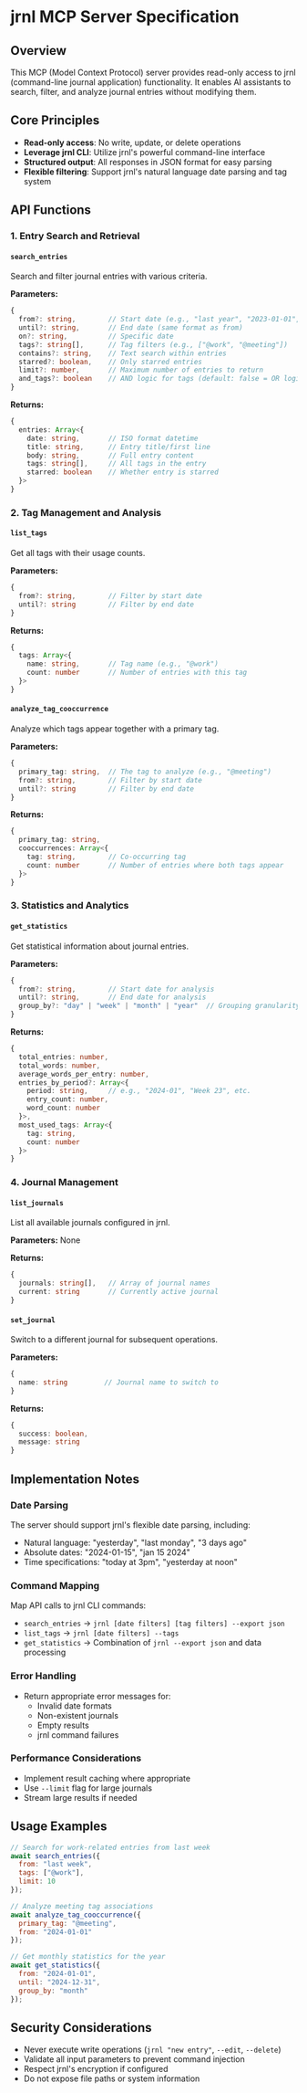 # jrnl MCP Server Specification

## Overview

This MCP (Model Context Protocol) server provides read-only access to jrnl (command-line journal application) functionality. It enables AI assistants to search, filter, and analyze journal entries without modifying them.

## Core Principles

- **Read-only access**: No write, update, or delete operations
- **Leverage jrnl CLI**: Utilize jrnl's powerful command-line interface
- **Structured output**: All responses in JSON format for easy parsing
- **Flexible filtering**: Support jrnl's natural language date parsing and tag system

## API Functions

### 1. Entry Search and Retrieval

#### `search_entries`
Search and filter journal entries with various criteria.

**Parameters:**
```typescript
{
  from?: string,        // Start date (e.g., "last year", "2023-01-01", "yesterday")
  until?: string,       // End date (same format as from)
  on?: string,          // Specific date
  tags?: string[],      // Tag filters (e.g., ["@work", "@meeting"])
  contains?: string,    // Text search within entries
  starred?: boolean,    // Only starred entries
  limit?: number,       // Maximum number of entries to return
  and_tags?: boolean    // AND logic for tags (default: false = OR logic)
}
```

**Returns:**
```typescript
{
  entries: Array<{
    date: string,       // ISO format datetime
    title: string,      // Entry title/first line
    body: string,       // Full entry content
    tags: string[],     // All tags in the entry
    starred: boolean    // Whether entry is starred
  }>
}
```

### 2. Tag Management and Analysis

#### `list_tags`
Get all tags with their usage counts.

**Parameters:**
```typescript
{
  from?: string,        // Filter by start date
  until?: string        // Filter by end date
}
```

**Returns:**
```typescript
{
  tags: Array<{
    name: string,       // Tag name (e.g., "@work")
    count: number       // Number of entries with this tag
  }>
}
```

#### `analyze_tag_cooccurrence`
Analyze which tags appear together with a primary tag.

**Parameters:**
```typescript
{
  primary_tag: string,  // The tag to analyze (e.g., "@meeting")
  from?: string,        // Filter by start date
  until?: string        // Filter by end date
}
```

**Returns:**
```typescript
{
  primary_tag: string,
  cooccurrences: Array<{
    tag: string,        // Co-occurring tag
    count: number       // Number of entries where both tags appear
  }>
}
```

### 3. Statistics and Analytics

#### `get_statistics`
Get statistical information about journal entries.

**Parameters:**
```typescript
{
  from?: string,        // Start date for analysis
  until?: string,       // End date for analysis
  group_by?: "day" | "week" | "month" | "year"  // Grouping granularity
}
```

**Returns:**
```typescript
{
  total_entries: number,
  total_words: number,
  average_words_per_entry: number,
  entries_by_period?: Array<{
    period: string,     // e.g., "2024-01", "Week 23", etc.
    entry_count: number,
    word_count: number
  }>,
  most_used_tags: Array<{
    tag: string,
    count: number
  }>
}
```

### 4. Journal Management

#### `list_journals`
List all available journals configured in jrnl.

**Parameters:** None

**Returns:**
```typescript
{
  journals: string[],   // Array of journal names
  current: string       // Currently active journal
}
```

#### `set_journal`
Switch to a different journal for subsequent operations.

**Parameters:**
```typescript
{
  name: string         // Journal name to switch to
}
```

**Returns:**
```typescript
{
  success: boolean,
  message: string
}
```

## Implementation Notes

### Date Parsing
The server should support jrnl's flexible date parsing, including:
- Natural language: "yesterday", "last monday", "3 days ago"
- Absolute dates: "2024-01-15", "jan 15 2024"
- Time specifications: "today at 3pm", "yesterday at noon"

### Command Mapping
Map API calls to jrnl CLI commands:
- `search_entries` → `jrnl [date filters] [tag filters] --export json`
- `list_tags` → `jrnl [date filters] --tags`
- `get_statistics` → Combination of `jrnl --export json` and data processing

### Error Handling
- Return appropriate error messages for:
  - Invalid date formats
  - Non-existent journals
  - Empty results
  - jrnl command failures

### Performance Considerations
- Implement result caching where appropriate
- Use `--limit` flag for large journals
- Stream large results if needed

## Usage Examples

```javascript
// Search for work-related entries from last week
await search_entries({
  from: "last week",
  tags: ["@work"],
  limit: 10
});

// Analyze meeting tag associations
await analyze_tag_cooccurrence({
  primary_tag: "@meeting",
  from: "2024-01-01"
});

// Get monthly statistics for the year
await get_statistics({
  from: "2024-01-01",
  until: "2024-12-31",
  group_by: "month"
});
```

## Security Considerations

- Never execute write operations (`jrnl "new entry"`, `--edit`, `--delete`)
- Validate all input parameters to prevent command injection
- Respect jrnl's encryption if configured
- Do not expose file paths or system information

